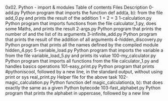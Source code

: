0x02. Python - import & modules
Table of contents
Files	Description
0-add.py	Python program that imports the function def add(a, b): from the file add_0.py and prints the result of the addition 1 + 2 = 3
1-calculation.py	Python program that imports functions from the file calculator_1.py, does some Maths, and prints the result
2-args.py	Python program that prints the number of and the list of its arguments
3-infinite_add.py	Python program that prints the result of the addition of all arguments
4-hidden_discovery.py	Python program that prints all the names defined by the compiled module hidden_4.pyc
5-variable_load.py	Python program that imports the variable a from the file variable_load_5.py and prints its value
100-my_calculator.py	Python program that imports all functions from the file calculator_1.py and handles basics operations
101-easy_print.py	Python program that prints #pythoniscool, followed by a new line, in the standard output, without using print or sys
real_print.py	Helper file for the above task
102-magic_calculation.py	Python function def magic_calculation(a, b): that does exactly the same as a given Python bytecode
103-fast_alphabet.py	Python program that prints the alphabet in uppercase, followed by a new line
